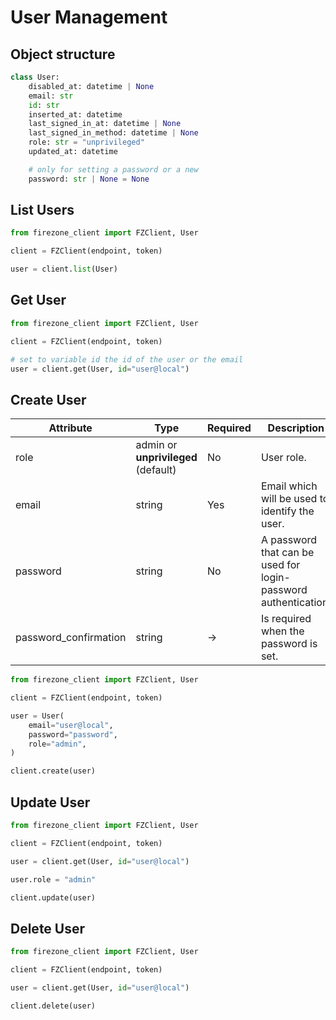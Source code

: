 # User Management

## Object structure

```python
class User:
    disabled_at: datetime | None
    email: str
    id: str
    inserted_at: datetime
    last_signed_in_at: datetime | None
    last_signed_in_method: datetime | None
    role: str = "unprivileged"
    updated_at: datetime

    # only for setting a password or a new
    password: str | None = None
```

## List Users

```python
from firezone_client import FZClient, User

client = FZClient(endpoint, token)

user = client.list(User)
```

## Get User

```python
from firezone_client import FZClient, User

client = FZClient(endpoint, token)

# set to variable id the id of the user or the email
user = client.get(User, id="user@local")
```

## Create User

| Attribute | Type | Required | Description |
| --- | --- | --- | --- |
| role | admin or **unprivileged** (default) | No | User role. |
| email | string | Yes | Email which will be used to identify the user. |
| password | string | No | A password that can be used for login-password authentication. |
| password_confirmation | string | -> | Is required when the password is set. |

```python
from firezone_client import FZClient, User

client = FZClient(endpoint, token)

user = User(
    email="user@local",
    password="password",
    role="admin",
)

client.create(user)
```

## Update User

```python
from firezone_client import FZClient, User

client = FZClient(endpoint, token)

user = client.get(User, id="user@local")

user.role = "admin"

client.update(user)
```

## Delete User

```python
from firezone_client import FZClient, User

client = FZClient(endpoint, token)

user = client.get(User, id="user@local")

client.delete(user)
```
